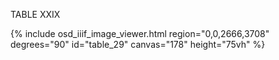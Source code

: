TABLE XXIX

{% include osd_iiif_image_viewer.html region="0,0,2666,3708" degrees="90" id="table_29" canvas="178" height="75vh" %}